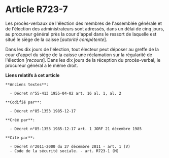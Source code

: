 # Article R723-7

Les procès-verbaux de l'élection des membres de l'assemblée générale et de l'élection des administrateurs sont adressés, dans
un délai de cinq jours, au procureur général près la cour d'appel dans le ressort de laquelle est situé le siège de la caisse
[*autorité compétente*]. 

Dans les dix jours de l'élection, tout électeur peut déposer au greffe de la cour d'appel du siège de la caisse une
réclamation sur la régularité de l'élection [*recours*]. Dans les dix jours de la réception du procès-verbal, le procureur
général a le même droit.

**Liens relatifs à cet article**

	**Anciens textes**:

	  - Décret n°55-413 1955-04-02 art. 16 al. 1, al. 2

	**Codifié par**:

	  - Décret n°85-1353 1985-12-17

	**Créé par**:

	  - Décret n°85-1353 1985-12-17 art. 1 JORF 21 décembre 1985

	**Cité par**:

	  - Décret n°2011-2000 du 27 décembre 2011 - art. 1 (V)
	  - Code de la sécurité sociale. - art. R723-1 (M)
